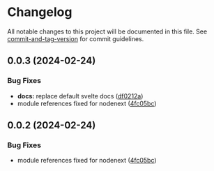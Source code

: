 # Changelog

All notable changes to this project will be documented in this file. See [commit-and-tag-version](https://github.com/absolute-version/commit-and-tag-version) for commit guidelines.

## 0.0.3 (2024-02-24)


### Bug Fixes

* **docs:** replace default svelte docs ([df0212a](https://github.com/nick-somebody/svelte-tuicss/commit/df0212a441636f331930e4d2c787b8342c93f3ed))
* module references fixed for nodenext ([4fc05bc](https://github.com/nick-somebody/svelte-tuicss/commit/4fc05bc85c7d5cb32d5b36cd3eeb785e87b4da74))

## 0.0.2 (2024-02-24)


### Bug Fixes

* module references fixed for nodenext ([4fc05bc](https://github.com/nick-somebody/svelte-tuicss/commit/4fc05bc85c7d5cb32d5b36cd3eeb785e87b4da74))

